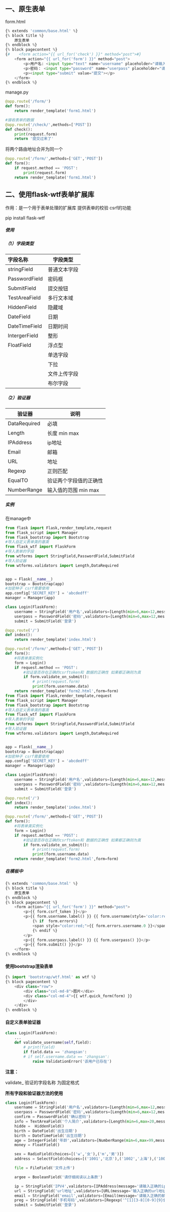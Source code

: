 
## 一、原生表单

form.html

```python
{% extends 'common/base.html' %}
{% block title %}
    原生表单
{% endblock %}
{% block pagecontent %}
{#    <form action="{{ url_for('check') }}" method="post">#}
    <form action="{{ url_for('form') }}" method="post">
        <p>用户名: <input type="text" name="username" placeholder="请输入用户名" maxlength="12"></p>
        <p>密码： <input type="password" name="userpass" placeholder="请输入密码..."></p>
        <p><input type="submit" value="提交"></p>
    </form>
{% endblock %}
```

manage.py

```python
@app.route('/form/')
def form():
    return render_template('form1.html')

#接收表单的数据
@app.route('/check/',methods=['POST'])
def check():
    print(request.form)
    return '提交过来了'
```

将两个路由地址合并为同一个

```python
@app.route('/form/',methods=['GET','POST'])
def form():
    if request.method == 'POST':
        print(request.form)
    return render_template('form1.html')

```



## 二、使用flask-wtf表单扩展库

作用：是一个用于表单处理的扩展库  提供表单的校验 csrf的功能

pip install flask-wtf



##### 使用

##### （1）字段类型

| 字段名称          | 字段类型   |
| :------------ | ------ |
| stringField   | 普通文本字段 |
| PasswordField | 密码框    |
| SubmitField   | 提交按钮   |
| TestAreaField | 多行文本域  |
| HiddenField   | 隐藏域    |
| DateField     | 日期     |
| DateTimeField | 日期时间   |
| IntergerField | 整形     |
| FloatField    | 浮点型    |
|               | 单选字段   |
|               | 下拉     |
|               | 文件上传字段 |
|               | 布尔字段   |



##### （2）验证器

| 验证器          | 说明             |
| ------------ | -------------- |
| DataRequired | 必填             |
| Length       | 长度 min max     |
| IPAddress    | ip地址           |
| Email        | 邮箱             |
| URL          | 地址             |
| Regexp       | 正则匹配           |
| EqualTO      | 验证两个字段值的正确性    |
| NumberRange  | 输入值的范围 min max |

##### 实例

在manage中

```python
from flask import Flask,render_template,request
from flask_script import Manager
from flask_bootstrap import Bootstrap
#导入自定义表单类的基类
from flask_wtf import FlaskForm
#导入表单的字段
from wtforms import StringField,PasswordField,SubmitField
#导入验证器
from wtforms.validators import Length,DataRequired


app = Flask(__name__)
bootstrap = Bootstrap(app)
#加密种子 csrf需要使用
app.config['SECRET_KEY'] = 'abcdedff'
manager = Manager(app)

class Login(FlaskForm):
    username = StringField('用户名',validators=[Length(min=6,max=12,message='用户名的长度为6~12为'),DataRequired(message='用户名不能为空!!!')])
    userpass = PasswordField('密码',validators=[Length(min=6,max=12,message='用户名的长度为6~12为'),DataRequired(message='密码不能为空!!!')])
    submit = SubmitField('登录')

@app.route('/')
def index():
    return render_template('index.html')

@app.route('/form/',methods=['GET','POST'])
def form():
    #将表单类实例化
    form = Login()
    if request.method == 'POST':
        #验证是否存在正确的csrftoken和 数据的正确性 如果都正确则为真
        if form.validate_on_submit():
            # print(request.form)
            print(form.username.data)
    return render_template('form2.html',form=form)
from flask import Flask,render_template,request
from flask_script import Manager
from flask_bootstrap import Bootstrap
#导入自定义表单类的基类
from flask_wtf import FlaskForm
#导入表单的字段
from wtforms import StringField,PasswordField,SubmitField
#导入验证器
from wtforms.validators import Length,DataRequired


app = Flask(__name__)
bootstrap = Bootstrap(app)
#加密种子 csrf需要使用
app.config['SECRET_KEY'] = 'abcdedff'
manager = Manager(app)

class Login(FlaskForm):
    username = StringField('用户名',validators=[Length(min=6,max=12,message='用户名的长度为6~12为'),DataRequired(message='用户名不能为空!!!')])
    userpass = PasswordField('密码',validators=[Length(min=6,max=12,message='用户名的长度为6~12为'),DataRequired(message='密码不能为空!!!')])
    submit = SubmitField('登录')

@app.route('/')
def index():
    return render_template('index.html')

@app.route('/form/',methods=['GET','POST'])
def form():
    #将表单类实例化
    form = Login()
    if request.method == 'POST':
        #验证是否存在正确的csrftoken和 数据的正确性 如果都正确则为真
        if form.validate_on_submit():
            # print(request.form)
            print(form.username.data)
    return render_template('form2.html',form=form)

```

##### 在模板中

```python
{% extends 'common/base.html' %}
{% block title %}
    原生表单
{% endblock %}
{% block pagecontent %}
    <form action="{{ url_for('form') }}" method="post">
        <p>{{ form.csrf_token }}</p>
        <p>{{ form.username.label() }} {{ form.username(style='color:red;',class='userclass',placeholder='请输入用户名') }}
            {% if  form.errors%}
            <span style="color:red;">{{ form.errors.username.0 }}</span>
            {% endif %}
        </p>
        <p>{{ form.userpass.label() }} {{ form.userpass() }}</p>
        <p>{{ form.submit() }}</p>
    </form>
{% endblock %}
```

#### 使用bootstrap渲染表单

```python
{% import 'bootstrap/wtf.html' as wtf %}
{% block pagecontent %}
    <div class="row">
        <div class="col-md-8">图片</div>
        <div class="col-md-4">{{ wtf.quick_form(form) }}
        </div>
    </div>
{% endblock %}
```

#### 自定义表单验证器

```python
class Login(FlaskForm):
    ...
    def validate_username(self,field):
        # print(field)
        if field.data == 'zhangsan':
        # if self.username.data == 'zhangsan':
            raise ValidationError('该用户已存在')
```
**注意：**

validate_ 验证的字段名称   为固定格式 

**所有字段和验证器方法的使用**

```python
class Login(FlaskForm):
    username = StringField('用户名',validators=[Length(min=6,max=12,message='用户名的长度为6~12为'),DataRequired(message='用户名不能为空!!!')])
    userpass = PasswordField('密码',validators=[Length(min=6,max=12,message='用户名的长度为6~12为'),DataRequired(message='密码不能为空!!!'),EqualTo('confirm',message='俩次密码输入不一致')])
    confirm = PasswordField('确认密码')
    info = TextAreaField('个人简介',validators=[Length(min=6,max=20,message='内容为6-20个长度'),DataRequired(message='内容不能为空')],render_kw={"style":"resize:none;",'placeholder':"请输入你此刻的感谢..."})
    hidde =  HiddenField()
    birth = DateField('出生日期')
    birth = DateTimeField('出生日期')
    age = IntegerField('年龄',validators=[NumberRange(min=6,max=99,message='年龄为6~99岁')])
    money = FloatField()

    sex = RadioField(choices=[('w','女'),('m','男')])
    address = SelectField(choices=[('1001','北京'),('1002','上海'),('1003','天津')])

    file = FileField('文件上传')

    argee = BooleanField('请仔细阅读以上条款')

    ip = StringField('IPV4',validators=[IPAddress(message='请输入正确的ip地址')])
    url = StringField('url地址',validators=[URL(message='输入正确的url地址')])
    email = StringField('email',validators=[Email(message='请输入正确的邮箱地址')])
    preg = StringField('手机号码',validators=[Regexp('^[1][3-8][0-9]{9}$',flags=re.I,message='请输入正确的手机号码')])
    submit = SubmitField('登录')
```
